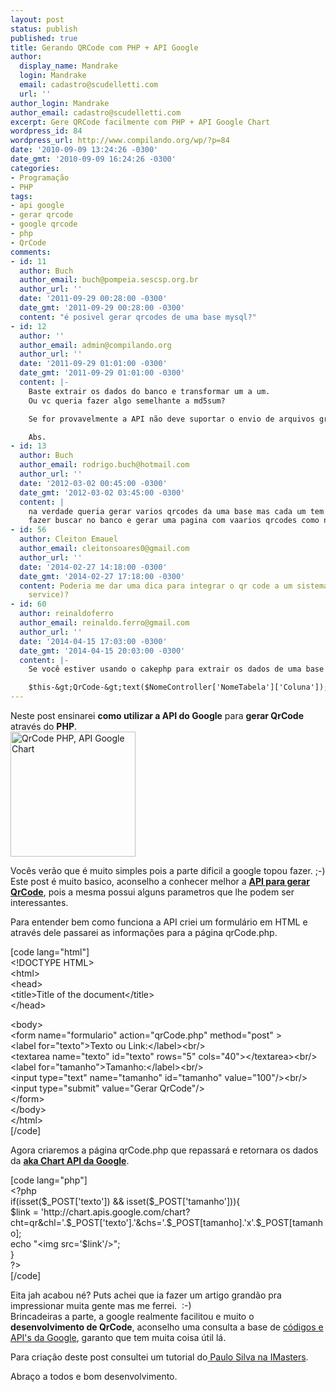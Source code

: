 ```yaml
---
layout: post
status: publish
published: true
title: Gerando QRCode com PHP + API Google
author:
  display_name: Mandrake
  login: Mandrake
  email: cadastro@scudelletti.com
  url: ''
author_login: Mandrake
author_email: cadastro@scudelletti.com
excerpt: Gere QRCode facilmente com PHP + API Google Chart
wordpress_id: 84
wordpress_url: http://www.compilando.org/wp/?p=84
date: '2010-09-09 13:24:26 -0300'
date_gmt: '2010-09-09 16:24:26 -0300'
categories:
- Programação
- PHP
tags:
- api google
- gerar qrcode
- google qrcode
- php
- QrCode
comments:
- id: 11
  author: Buch
  author_email: buch@pompeia.sescsp.org.br
  author_url: ''
  date: '2011-09-29 00:28:00 -0300'
  date_gmt: '2011-09-29 00:28:00 -0300'
  content: "é posivel gerar qrcodes de uma base mysql?"
- id: 12
  author: ''
  author_email: admin@compilando.org
  author_url: ''
  date: '2011-09-29 01:01:00 -0300'
  date_gmt: '2011-09-29 01:01:00 -0300'
  content: |-
    Baste extrair os dados do banco e transformar um a um.
    Ou vc queria fazer algo semelhante a md5sum?

    Se for provavelmente a API não deve suportar o envio de arquivos grandes.

    Abs.
- id: 13
  author: Buch
  author_email: rodrigo.buch@hotmail.com
  author_url: ''
  date: '2012-03-02 00:45:00 -0300'
  date_gmt: '2012-03-02 03:45:00 -0300'
  content: |
    na verdade queria gerar varios qrcodes da uma base mas cada um tem poucas linhas de texto
    fazer buscar no banco e gerar uma pagina com vaarios qrcodes como nuna tabela dinamica
- id: 56
  author: Cleiton Emauel
  author_email: cleitonsoares0@gmail.com
  author_url: ''
  date: '2014-02-27 14:18:00 -0300'
  date_gmt: '2014-02-27 17:18:00 -0300'
  content: Poderia me dar uma dica para integrar o qr code a um sistema de estoque(web
    service)?
- id: 60
  author: reinaldoferro
  author_email: reinaldo.ferro@gmail.com
  author_url: ''
  date: '2014-04-15 17:03:00 -0300'
  date_gmt: '2014-04-15 20:03:00 -0300'
  content: |-
    Se você estiver usando o cakephp para extrair os dados de uma base use esse comando no plugin

    $this-&gt;QrCode-&gt;text($NomeController['NomeTabela']['Coluna']);
---
```

<p style="text-align: left;">Neste post ensinarei <strong>como utilizar a API do Google</strong> para <strong>gerar QrCode</strong> através do <strong>PHP</strong>.<br />
<img class="aligncenter" style="border: 0px initial initial;" src="http://i206.photobucket.com/albums/bb289/Mandrake__/chart.png" alt="QrCode PHP, API Google Chart" width="200" height="200" /></p>
<p>Vocês verão que é muito simples pois a parte dificil a google topou fazer. ;-)<br />
Este post é muito basico, aconselho a conhecer melhor a <strong><a href="http://code.google.com/intl/pt-BR/apis/chart/docs/gallery/qr_codes.html">API para gerar QrCode</a></strong>, pois a mesma possui alguns parametros que lhe podem ser interessantes.</p>
<p>Para entender bem como funciona a API criei um formulário em HTML e através dele passarei as informações para a página qrCode.php.</p>
<p>[code lang="html"]<br />
&lt;!DOCTYPE HTML&gt;<br />
&lt;html&gt;<br />
	&lt;head&gt;<br />
		&lt;title&gt;Title of the document&lt;/title&gt;<br />
	&lt;/head&gt;</p>
<p>	&lt;body&gt;<br />
		&lt;form name=&quot;formulario&quot; action=&quot;qrCode.php&quot; method=&quot;post&quot; &gt;<br />
			&lt;label for=&quot;texto&quot;&gt;Texto ou Link:&lt;/label&gt;&lt;br/&gt;<br />
			&lt;textarea name=&quot;texto&quot; id=&quot;texto&quot; rows=&quot;5&quot; cols=&quot;40&quot;&gt;&lt;/textarea&gt;&lt;br/&gt;<br />
			&lt;label for=&quot;tamanho&quot;&gt;Tamanho:&lt;/label&gt;&lt;br/&gt;<br />
			&lt;input type=&quot;text&quot; name=&quot;tamanho&quot; id=&quot;tamanho&quot; value=&quot;100&quot;/&gt;&lt;br/&gt;<br />
			&lt;input type=&quot;submit&quot; value=&quot;Gerar QrCode&quot;/&gt;<br />
		&lt;/form&gt;<br />
&lt;/body&gt;<br />
&lt;/html&gt;<br />
[/code]</p>
<p>Agora criaremos a página qrCode.php que repassará e retornara os dados da <strong><a href="http://code.google.com/intl/pt-BR/apis/chart/docs/gallery/qr_codes.html">aka Chart API da Google</a></strong>.</p>
<p>[code lang="php"]<br />
&lt;?php<br />
	if(isset($_POST['texto']) &amp;&amp; isset($_POST['tamanho'])){<br />
		$link = 'http://chart.apis.google.com/chart?cht=qr&amp;chl='.$_POST['texto'].'&amp;chs='.$_POST[tamanho].'x'.$_POST[tamanho];<br />
		echo &quot;&lt;img src='$link'/&gt;&quot;;<br />
	}<br />
?&gt;<br />
[/code]</p>
<p>Eita jah acabou né? Puts achei que ia fazer um artigo grandão pra impressionar muita gente mas me ferrei.  :-)<br />
Brincadeiras a parte, a google realmente facilitou e muito o <strong>desenvolvimento de QrCode</strong>, aconselho uma consulta a base de <a href="http://code.google.com/">códigos e API's da Google</a>, garanto que tem muita coisa útil lá.</p>
<p>Para criação deste post consultei um tutorial do<a href="	http://imasters.uol.com.br/artigo/11752/aplicativosmoveis/gerar_qr_code_atraves_de_api_do_google/"> </a><a href="	http://imasters.uol.com.br/artigo/11752/aplicativosmoveis/gerar_qr_code_atraves_de_api_do_google/">Paulo Silva na IMaster</a><a href="	http://imasters.uol.com.br/artigo/11752/aplicativosmoveis/gerar_qr_code_atraves_de_api_do_google/">s</a>.</p>
<p>Abraço a todos e bom desenvolvimento.</p>
